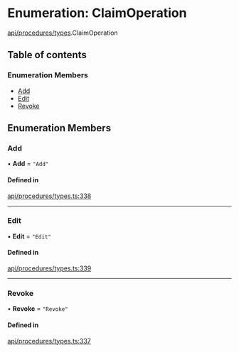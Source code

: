 # Enumeration: ClaimOperation

[api/procedures/types](../wiki/api.procedures.types).ClaimOperation

## Table of contents

### Enumeration Members

- [Add](../wiki/api.procedures.types.ClaimOperation#add)
- [Edit](../wiki/api.procedures.types.ClaimOperation#edit)
- [Revoke](../wiki/api.procedures.types.ClaimOperation#revoke)

## Enumeration Members

### Add

• **Add** = ``"Add"``

#### Defined in

[api/procedures/types.ts:338](https://github.com/PolymeshAssociation/polymesh-sdk/blob/31fdce23/src/api/procedures/types.ts#L338)

___

### Edit

• **Edit** = ``"Edit"``

#### Defined in

[api/procedures/types.ts:339](https://github.com/PolymeshAssociation/polymesh-sdk/blob/31fdce23/src/api/procedures/types.ts#L339)

___

### Revoke

• **Revoke** = ``"Revoke"``

#### Defined in

[api/procedures/types.ts:337](https://github.com/PolymeshAssociation/polymesh-sdk/blob/31fdce23/src/api/procedures/types.ts#L337)
